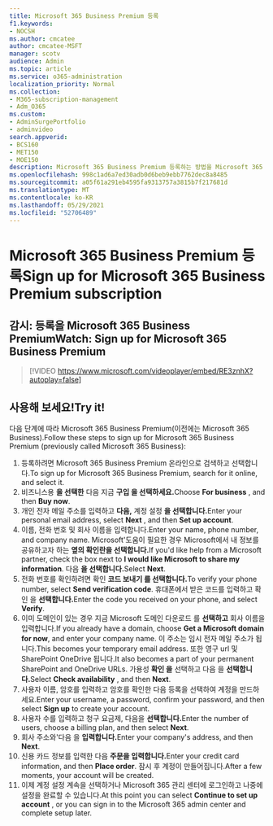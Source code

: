 ```yaml
---
title: Microsoft 365 Business Premium 등록
f1.keywords:
- NOCSH
ms.author: cmcatee
author: cmcatee-MSFT
manager: scotv
audience: Admin
ms.topic: article
ms.service: o365-administration
localization_priority: Normal
ms.collection:
- M365-subscription-management
- Adm_O365
ms.custom:
- AdminSurgePortfolio
- adminvideo
search.appverid:
- BCS160
- MET150
- MOE150
description: Microsoft 365 Business Premium 등록하는 방법을 Microsoft 365 Business.
ms.openlocfilehash: 998c1ad6a7ed30adb0d6beb9ebb7762dec8a8485
ms.sourcegitcommit: a05f61a291eb4595fa9313757a3815b7f217681d
ms.translationtype: MT
ms.contentlocale: ko-KR
ms.lasthandoff: 05/29/2021
ms.locfileid: "52706489"
---
```

# <a name="sign-up-for-microsoft-365-business-premium-subscription"></a><span data-ttu-id="8fb33-103">Microsoft 365 Business Premium 등록</span><span class="sxs-lookup"><span data-stu-id="8fb33-103">Sign up for Microsoft 365 Business Premium subscription</span></span>

## <a name="watch-sign-up-for-microsoft-365-business-premium"></a><span data-ttu-id="8fb33-104">감시: 등록을 Microsoft 365 Business Premium</span><span class="sxs-lookup"><span data-stu-id="8fb33-104">Watch: Sign up for Microsoft 365 Business Premium</span></span>

> [!VIDEO https://www.microsoft.com/videoplayer/embed/RE3znhX?autoplay=false]

## <a name="try-it"></a><span data-ttu-id="8fb33-105">사용해 보세요!</span><span class="sxs-lookup"><span data-stu-id="8fb33-105">Try it!</span></span>

<span data-ttu-id="8fb33-106">다음 단계에 따라 Microsoft 365 Business Premium(이전에는 Microsoft 365 Business).</span><span class="sxs-lookup"><span data-stu-id="8fb33-106">Follow these steps to sign up for Microsoft 365 Business Premium (previously called Microsoft 365 Business):</span></span>

1. <span data-ttu-id="8fb33-107">등록하려면 Microsoft 365 Business Premium 온라인으로 검색하고 선택합니다.</span><span class="sxs-lookup"><span data-stu-id="8fb33-107">To sign up for Microsoft 365 Business Premium, search for it online, and select it.</span></span>
2. <span data-ttu-id="8fb33-108">비즈니스용 **을 선택한** 다음 지금 **구입 을 선택하세요.**</span><span class="sxs-lookup"><span data-stu-id="8fb33-108">Choose  **For business** , and then  **Buy now**.</span></span>
3. <span data-ttu-id="8fb33-109">개인 전자 메일 주소를 입력하고 **다음,** 계정 설정 **을 선택합니다.**</span><span class="sxs-lookup"><span data-stu-id="8fb33-109">Enter your personal email address, select  **Next** , and then  **Set up account**.</span></span>
4. <span data-ttu-id="8fb33-110">이름, 전화 번호 및 회사 이름을 입력합니다.</span><span class="sxs-lookup"><span data-stu-id="8fb33-110">Enter your name, phone number, and company name.</span></span> <span data-ttu-id="8fb33-111">Microsoft&#39;도움이 필요한 경우 Microsoft에서 내 정보를 공유하고자 하는 **옆의 확인란을 선택합니다.**</span><span class="sxs-lookup"><span data-stu-id="8fb33-111">If you&#39;d like help from a Microsoft partner, check the box next to  **I would like Microsoft to share my information**.</span></span> <span data-ttu-id="8fb33-112">다음 **을 선택합니다.**</span><span class="sxs-lookup"><span data-stu-id="8fb33-112">Select  **Next**.</span></span>
5. <span data-ttu-id="8fb33-113">전화 번호를 확인하려면 확인 **코드 보내기 를 선택합니다.**</span><span class="sxs-lookup"><span data-stu-id="8fb33-113">To verify your phone number, select  **Send verification code**.</span></span> <span data-ttu-id="8fb33-114">휴대폰에서 받은 코드를 입력하고 확인 을 **선택합니다.**</span><span class="sxs-lookup"><span data-stu-id="8fb33-114">Enter the code you received on your phone, and select  **Verify**.</span></span>
6. <span data-ttu-id="8fb33-115">이미 도메인이 있는 경우 지금 Microsoft 도메인 다운로드 를  **선택하고** 회사 이름을 입력합니다.</span><span class="sxs-lookup"><span data-stu-id="8fb33-115">If you already have a domain, choose  **Get a Microsoft domain for now**, and enter your company name.</span></span> <span data-ttu-id="8fb33-116">이 주소는 임시 전자 메일 주소가 됩니다.</span><span class="sxs-lookup"><span data-stu-id="8fb33-116">This becomes your temporary email address.</span></span> <span data-ttu-id="8fb33-117">또한 영구 url 및 SharePoint OneDrive 됩니다.</span><span class="sxs-lookup"><span data-stu-id="8fb33-117">It also becomes a part of your permanent SharePoint and OneDrive URLs.</span></span> <span data-ttu-id="8fb33-118">가용성 **확인 을** 선택하고 다음 을 **선택합니다.**</span><span class="sxs-lookup"><span data-stu-id="8fb33-118">Select  **Check availability** , and then  **Next**.</span></span>
7. <span data-ttu-id="8fb33-119">사용자 이름, 암호를 입력하고 암호를 확인한  다음 등록을 선택하여 계정을 만드하세요.</span><span class="sxs-lookup"><span data-stu-id="8fb33-119">Enter your username, a password, confirm your password, and then select  **Sign up**  to create your account.</span></span>
8. <span data-ttu-id="8fb33-120">사용자 수를 입력하고 청구 요금제, 다음을 **선택합니다.**</span><span class="sxs-lookup"><span data-stu-id="8fb33-120">Enter the number of users, choose a billing plan, and then select  **Next**.</span></span>
9.  <span data-ttu-id="8fb33-121">회사 주소와&#39;다음 을 **입력합니다.**</span><span class="sxs-lookup"><span data-stu-id="8fb33-121">Enter your company&#39;s address, and then  **Next**.</span></span>
10. <span data-ttu-id="8fb33-122">신용 카드 정보를 입력한 다음 **주문을 입력합니다.**</span><span class="sxs-lookup"><span data-stu-id="8fb33-122">Enter your credit card information, and then  **Place order**.</span></span> <span data-ttu-id="8fb33-123">잠시 후 계정이 만들어집니다.</span><span class="sxs-lookup"><span data-stu-id="8fb33-123">After a few moments, your account will be created.</span></span>
11. <span data-ttu-id="8fb33-124">이제 계정 설정  계속을 선택하거나 Microsoft 365 관리 센터에 로그인하고 나중에 설정을 완료할 수 있습니다.</span><span class="sxs-lookup"><span data-stu-id="8fb33-124">At this point you can select  **Continue to set up account** , or you can sign in to the Microsoft 365 admin center and complete setup later.</span></span>